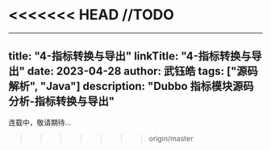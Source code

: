 <<<<<<< HEAD
//TODO
=======
---
title: "4-指标转换与导出"
linkTitle: "4-指标转换与导出"
date: 2023-04-28
author: 武钰皓
tags: ["源码解析", "Java"]
description: "Dubbo 指标模块源码分析-指标转换与导出"
---

连载中，敬请期待...
>>>>>>> origin/master

